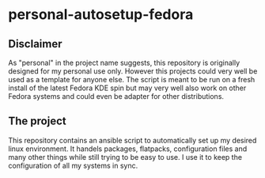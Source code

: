 # personal-autosetup-fedora
## Disclaimer
As "personal" in the project name suggests, this repository is originally designed for my personal use only.
However this projects could very well be used as a template for anyone else.
The script is meant to be run on a fresh install of the latest Fedora KDE spin but may very well also work on other Fedora systems and could even be adapter for other distributions.

## The project
This repository contains an ansible script to automatically set up my desired linux environment.
It handels packages, flatpacks, configuration files and many other things while still trying to be easy to use.
I use it to keep the configuration of all my systems in sync.
